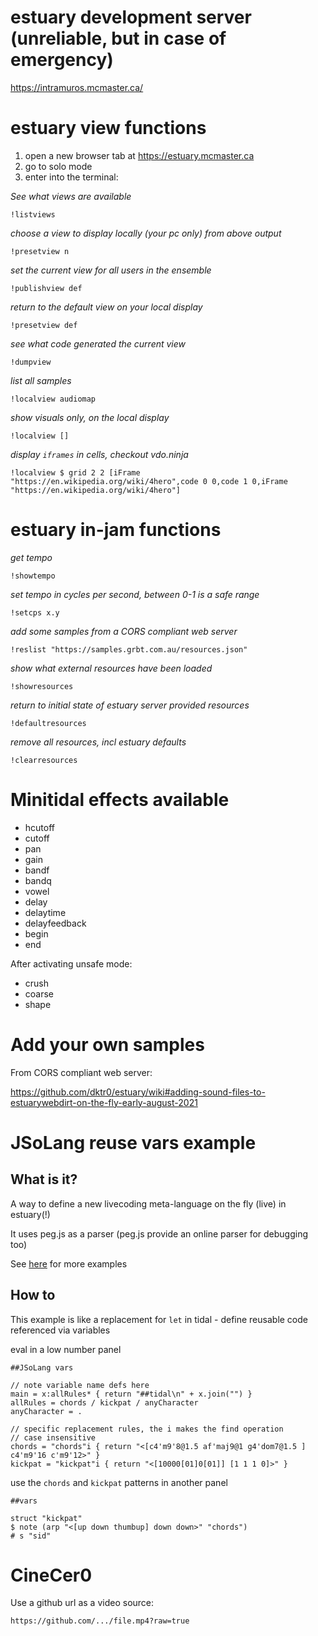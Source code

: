 # estuary development server (unreliable, but in case of emergency)

https://intramuros.mcmaster.ca/

# estuary view functions 

  1. open a new browser tab at https://estuary.mcmaster.ca
  2. go to solo mode
  3. enter into the terminal: 

*See what views are available*
```
!listviews
```
*choose a view to display locally (your pc only) from above output*
```
!presetview n
```
*set the current view for all users in the ensemble*
```
!publishview def
```
 *return to the default view on your local display*
```
!presetview def
```
*see what code generated the current view*
```
!dumpview
```
*list all samples*
```
!localview audiomap
```
*show visuals only, on the local display*
```
!localview []
```
*display `iframes` in cells, checkout vdo.ninja*
```
!localview $ grid 2 2 [iFrame "https://en.wikipedia.org/wiki/4hero",code 0 0,code 1 0,iFrame "https://en.wikipedia.org/wiki/4hero"]
```

# estuary in-jam functions
*get tempo*
```
!showtempo
```
*set tempo in cycles per second, between 0-1 is a safe range*
```
!setcps x.y
```
*add some samples from a CORS compliant web server*
```
!reslist "https://samples.grbt.com.au/resources.json"
```
*show what external resources have been loaded*
```
!showresources
```
 *return to initial state of estuary server provided resources*
```
!defaultresources
```
 *remove all resources, incl estuary defaults*
```
!clearresources
```

# Minitidal effects available

 - hcutoff
 - cutoff
 - pan
 - gain
 - bandf
 - bandq
 - vowel
 - delay
 - delaytime
 - delayfeedback
 - begin
 - end

After activating unsafe mode:
 - crush
 - coarse
 - shape


# Add your own samples

From  CORS compliant web server:

https://github.com/dktr0/estuary/wiki#adding-sound-files-to-estuarywebdirt-on-the-fly-early-august-2021

# JSoLang reuse vars example

## What is it?

A way to define a new livecoding meta-language on the fly (live) in estuary(!)

It uses peg.js as a parser (peg.js provide an online parser for debugging too)

See [here](https://github.com/dktr0/estuary/tree/dev/JSoLangs) for more examples 

## How to

This example is like a replacement for `let` in tidal - define reusable code referenced via variables

eval in a low number panel

```
##JSoLang vars

// note variable name defs here
main = x:allRules* { return "##tidal\n" + x.join("") }
allRules = chords / kickpat / anyCharacter
anyCharacter = .

// specific replacement rules, the i makes the find operation
// case insensitive
chords = "chords"i { return "<[c4'm9'8@1.5 af'maj9@1 g4'dom7@1.5 ] c4'm9'16 c'm9'12>" }
kickpat = "kickpat"i { return "<[10000[01]0[01]] [1 1 1 0]>" }

```

use the `chords` and `kickpat` patterns in another panel

```
##vars

struct "kickpat"
$ note (arp "<[up down thumbup] down down>" "chords")
# s "sid"
```

# CineCer0

Use a github url as a video source:

```
https://github.com/.../file.mp4?raw=true
```
